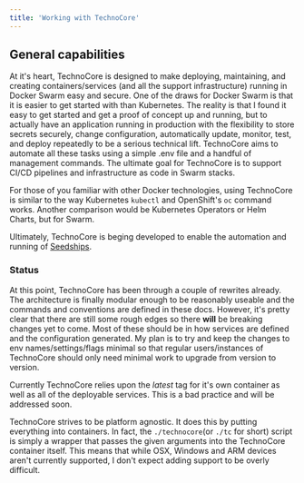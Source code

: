 ```yaml
---
title: 'Working with TechnoCore'
---
```


## General capabilities
At it's heart, TechnoCore is designed to make deploying, maintaining, and creating containers/services (and all the support infrastructure) running in Docker Swarm easy and secure. One of the draws for Docker Swarm is that it is easier to get started with than Kubernetes. The reality is that I found it easy to get started and get a proof of concept up and running, but to actually have an application running in production with the flexibility to store secrets securely, change configuration, automatically update, monitor, test, and deploy repeatedly to be a serious technical lift. TechnoCore aims to automate all these tasks using a simple .env file and a handful of management commands. The ultimate goal for TechnoCore is to support CI/CD pipelines and infrastructure as code in Swarm stacks.

For those of you familiar with other Docker technologies, using TechnoCore is similar to the way Kubernetes `kubectl` and OpenShift's `oc` command works. Another comparison would be Kubernetes Operators or Helm Charts, but for Swarm. 

Ultimately, TechnoCore is beging developed to enable the automation and running of [Seedships](../seedships).

### Status
At this point, TechnoCore has been through a couple of rewrites already. The architecture is finally modular enough to be reasonably useable and the commands and conventions are defined in these docs. However, it's pretty clear that there are still some rough edges so there **will** be breaking changes yet to come. Most of these should be in how services are defined and the configuration generated. My plan is to try and keep the changes to env names/settings/flags minimal so that regular users/instances of TechnoCore should only need minimal work to upgrade from version to version.

Currently TechnoCore relies upon the *latest* tag for it's own container as well as all of the deployable services. This is a bad practice and will be addressed soon. 

TechnoCore strives to be platform agnostic. It does this by putting everything into containers. In fact, the `./technocore`(or `./tc` for short) script is simply a wrapper that passes the given arguments into the TechnoCore container itself. This means that while OSX, Windows and ARM devices aren't currently supported, I don't expect adding support to be overly difficult.

